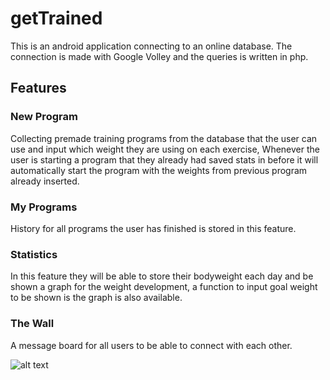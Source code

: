 # getTrained

This is an android application connecting to an online database. The connection is made with Google Volley and the queries is written in php.

## Features
### New Program
Collecting premade training programs from the database that the user can use and input which weight they are using on each exercise, Whenever the user is starting a program that they already had saved stats in before it will automatically start the program with the weights from previous program already inserted.
### My Programs
History for all programs the user has finished is stored in this feature.
### Statistics
In this feature they will be able to store their bodyweight each day and be shown a graph for the weight development, a function to input goal weight to be shown is the graph is also available.
### The Wall
A message board for all users to be able to connect with each other.

![alt text](https://frittblas.se/upload/uploads/chrome_isGwsWRLVr.png)
